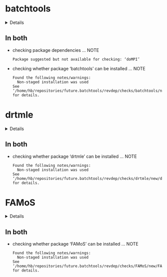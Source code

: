 # batchtools

<details>

* Version: 0.9.11
* Source code: https://github.com/cran/batchtools
* URL: https://github.com/mllg/batchtools
* BugReports: https://github.com/mllg/batchtools/issues
* Date/Publication: 2018-08-16 11:40:03 UTC
* Number of recursive dependencies: 63

Run `revdep_details(,"batchtools")` for more info

</details>

## In both

*   checking package dependencies ... NOTE
    ```
    Package suggested but not available for checking: ‘doMPI’
    ```

*   checking whether package ‘batchtools’ can be installed ... NOTE
    ```
    Found the following notes/warnings:
      Non-staged installation was used
    See ‘/home/hb/repositories/future.batchtools/revdep/checks/batchtools/new/batchtools.Rcheck/00install.out’ for details.
    ```

# drtmle

<details>

* Version: 1.0.4
* Source code: https://github.com/cran/drtmle
* URL: https://github.com/benkeser/drtmle
* BugReports: https://github.com/benkeser/drtmle/issues
* Date/Publication: 2018-12-18 22:30:03 UTC
* Number of recursive dependencies: 74

Run `revdep_details(,"drtmle")` for more info

</details>

## In both

*   checking whether package ‘drtmle’ can be installed ... NOTE
    ```
    Found the following notes/warnings:
      Non-staged installation was used
    See ‘/home/hb/repositories/future.batchtools/revdep/checks/drtmle/new/drtmle.Rcheck/00install.out’ for details.
    ```

# FAMoS

<details>

* Version: 0.1.0
* Source code: https://github.com/cran/FAMoS
* Date/Publication: 2018-12-03 19:50:16 UTC
* Number of recursive dependencies: 43

Run `revdep_details(,"FAMoS")` for more info

</details>

## In both

*   checking whether package ‘FAMoS’ can be installed ... NOTE
    ```
    Found the following notes/warnings:
      Non-staged installation was used
    See ‘/home/hb/repositories/future.batchtools/revdep/checks/FAMoS/new/FAMoS.Rcheck/00install.out’ for details.
    ```

